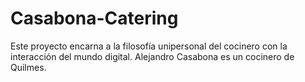 # Casabona-Catering

Este proyecto encarna a la filosofía unipersonal del cocinero con la interacción del mundo digital. Alejandro Casabona es un cocinero de Quilmes.
